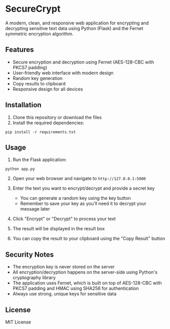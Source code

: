 # SecureCrypt

A modern, clean, and responsive web application for encrypting and decrypting sensitive text data using Python (Flask) and the Fernet symmetric encryption algorithm.

## Features

- Secure encryption and decryption using Fernet (AES-128-CBC with PKCS7 padding)
- User-friendly web interface with modern design
- Random key generation
- Copy results to clipboard
- Responsive design for all devices

## Installation

1. Clone this repository or download the files
2. Install the required dependencies:

```
pip install -r requirements.txt
```

## Usage

1. Run the Flask application:

```
python app.py
```

2. Open your web browser and navigate to `http://127.0.0.1:5000`

3. Enter the text you want to encrypt/decrypt and provide a secret key
   - You can generate a random key using the key button
   - Remember to save your key as you'll need it to decrypt your message later

4. Click "Encrypt" or "Decrypt" to process your text
5. The result will be displayed in the result box
6. You can copy the result to your clipboard using the "Copy Result" button

## Security Notes

- The encryption key is never stored on the server
- All encryption/decryption happens on the server-side using Python's cryptography library
- The application uses Fernet, which is built on top of AES-128-CBC with PKCS7 padding and HMAC using SHA256 for authentication
- Always use strong, unique keys for sensitive data

## License

MIT License
